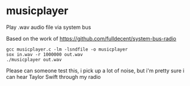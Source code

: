 # musicplayer
Play .wav audio file via system bus 

Based on the work of https://github.com/fulldecent/system-bus-radio

```
gcc musicplayer.c -lm -lsndfile -o musicplayer
sox in.wav -r 1000000 out.wav
./musicplayer out.wav
```

Please can someone test this, i pick up a lot of noise, but i'm pretty sure i can hear Taylor Swift through my radio
